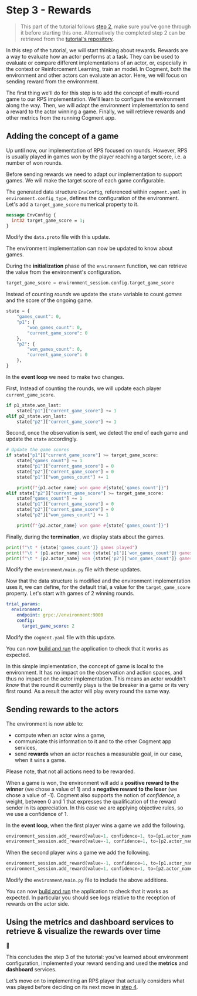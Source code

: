 # Step 3 - Rewards

> This part of the tutorial follows [step 2](./2-random-player.md), make sure you've gone through it before starting this one. Alternatively the completed step 2 can be retrieved from the [tutorial's repository](https://github.com/cogment/cogment-tutorial-rps).

In this step of the tutorial, we will start thinking about rewards. Rewards are a way to evaluate how an actor performs at a task. They can be used to evaluate or compare different implementations of an actor, or, especially in the context or Reinforcement Learning, train an model. In Cogment, both the environment and other actors can evaluate an actor. Here, we will focus on sending reward from the environment.

The first thing we'll do for this step is to add the concept of multi-round game to our RPS implementation. We'll learn to configure the environment along the way. Then, we will adapt the environment implementation to send a reward to the actor winning a game. Finally, we will retrieve rewards and other metrics from the running Cogment app.

## Adding the concept of a game

Up until now, our implementation of RPS focused on rounds. However, RPS is usually played in games won by the player reaching a target score, i.e. a number of won rounds.

Before sending rewards we need to adapt our implementation to support games. We will make the target score of each game configurable.

The generated data structure `EnvConfig`, referenced within `cogment.yaml` in `environment.config_type`, defines the configuration of the environment. Let's add a `target_game_score` numerical property to it.

```proto
message EnvConfig {
  int32 target_game_score = 1;
}
```

Modify the `data.proto` file with this update.

The environment implementation can now be updated to know about games.

During the **initialization** phase of the `environment` function, we can retrieve the value from the environment's configuration.

```python
target_game_score = environment_session.config.target_game_score
```

Instead of counting _rounds_ we update the `state` variable to count _games_ and the score of the ongoing game.

```python
state = {
    "games_count": 0,
    "p1": {
        "won_games_count": 0,
        "current_game_score": 0
    },
    "p2": {
        "won_games_count": 0,
        "current_game_score": 0
    },
}
```

In the **event loop** we need to make two changes.

First, Instead of counting the rounds, we will update each player `current_game_score`.

```python
if p1_state.won_last:
    state["p1"]["current_game_score"] += 1
elif p2_state.won_last:
    state["p2"]["current_game_score"] += 1
```

Second, once the observation is sent, we detect the end of each game and update the `state` accordingly.

```python
# Update the game scores
if state["p1"]["current_game_score"] >= target_game_score:
    state["games_count"] += 1
    state["p1"]["current_game_score"] = 0
    state["p2"]["current_game_score"] = 0
    state["p1"]["won_games_count"] += 1

    print(f"{p1.actor_name} won game #{state['games_count']}")
elif state["p2"]["current_game_score"] >= target_game_score:
    state["games_count"] += 1
    state["p1"]["current_game_score"] = 0
    state["p2"]["current_game_score"] = 0
    state["p2"]["won_games_count"] += 1

    print(f"{p2.actor_name} won game #{state['games_count']}")
```

Finally, during the **termination**, we display stats about the games.

```python
print(f"\t * {state['games_count']} games played")
print(f"\t * {p1.actor_name} won {state['p1']['won_games_count']} games")
print(f"\t * {p2.actor_name} won {state['p2']['won_games_count']} games")
```

Modify the `environment/main.py` file with these updates.

Now that the data structure is modified and the environment implementation uses it, we can define, for the default trial, a value for the `target_game_score` property. Let's start with games of 2 winning rounds.

```yaml
trial_params:
  environment:
    endpoint: grpc://environment:9000
    config:
      target_game_score: 2
```

Modify the `cogment.yaml` file with this update.

You can now [build and run](./1-bootstrap-and-data-structures.md#building-and-running-the-app) the application to check that it works as expected.

In this simple implementation, the concept of game is local to the environment. It has no impact on the observation and action spaces, and thus no impact on the actor implementation. This means an actor wouldn't _know_ that the round it currently plays is the tie breaker in a game or its very first round. As a result the actor will play every round the same way.

## Sending rewards to the actors

The environment is now able to:

- compute when an actor wins a game,
- communicate this information to it and to the other Cogment app services,
- send **rewards** when an actor reaches a measurable goal, in our case, when it wins a game.

Please note, that not all actions need to be rewarded.

When a game is won, the environment will add a **positive reward to the winner** (we chose a value of 1) and a **negative reward to the loser** (we chose a value of -1). Cogment also supports the notion of _confidence_, a weight, between 0 and 1 that expresses the qualification of the reward sender in its appreciation. In this case we are applying objective rules, so we use a confidence of 1.

In the **event loop**, when the first player wins a game we add the following.

```python
environment_session.add_reward(value=1, confidence=1, to=[p1.actor_name])
environment_session.add_reward(value=-1, confidence=1, to=[p2.actor_name])
```

When the second player wins a game we add the following.

```python
environment_session.add_reward(value=-1, confidence=1, to=[p1.actor_name])
environment_session.add_reward(value=1, confidence=1, to=[p2.actor_name])
```

Modify the `environment/main.py` file to include the above additions.

You can now [build and run](./1-bootstrap-and-data-structures.md#building-and-running-the-app) the application to check that it works as expected. In particular you should see logs relative to the reception of rewards on the actor side.

## Using the **metrics** and **dashboard** services to retrieve & visualize the rewards over time

🚧

This concludes the step 3 of the tutorial: you've learned about environment configuration, implemented your reward sending and used the **metrics** and **dashboard** services.

Let’s move on to implementing an RPS player that actually considers what was played before deciding on its next move in [step 4](./4-heuristic-player.md).
